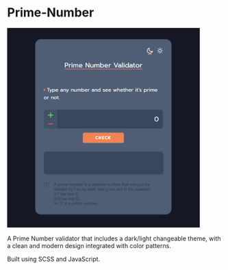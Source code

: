 # Prime-Number

<img width="450" src="./project.jpg" />

A Prime Number validator that includes a dark/light changeable theme, with a clean and modern design integrated with color patterns.

Built using SCSS and JavaScript.
